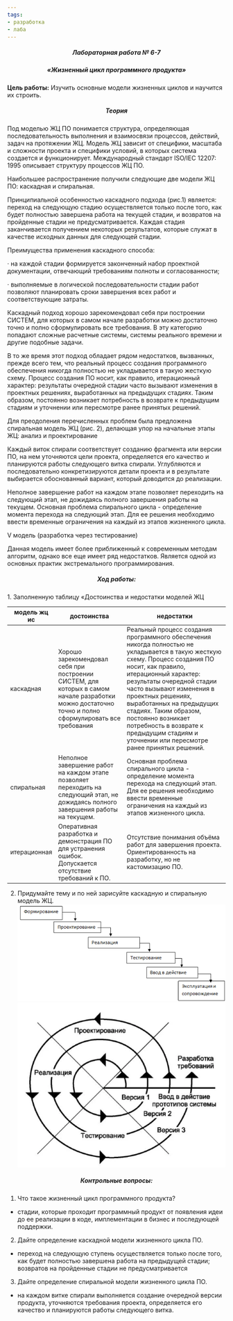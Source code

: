 ```yaml
---
tags:
- разработка
- лаба
---
```

<h5 align="center">Лабораторная работа № 6-7</h5>

<h5 align="center">«Жизненный цикл программного продукта»</h5>

**Цель работы:** 
Изучить основные модели жизненных циклов и научится их строить.

<h5 align="center">Теория</h5>

Под моделью ЖЦ ПО понимается структура, определяющая последовательность выполнения и взаимосвязи процессов, действий, задач на протяжении ЖЦ. Модель ЖЦ зависит от специфики, масштаба и сложности проекта и специфики условий, в которых система создается и функционирует. Международный стандарт ISO/IEC 12207: 1995 описывает структуру процессов ЖЦ ПО.

Наибольшее распространение получили следующие две модели ЖЦ ПО: каскадная и спиральная.

Принципиальной особенностью каскадного подхода (рис.1) является: переход на следующую стадию осуществляется только после того, как будет полностью завершена работа на текущей стадии, и возвратов на пройденные стадии не предусматривается. Каждая стадия заканчивается получением некоторых результатов, которые служат в качестве исходных данных для следующей стадии.

Преимущества применения каскадного способа:

· на каждой стадии формируется законченный набор проектной документации, отвечающий требованиям полноты и согласованности;

· выполняемые в логической последовательности стадии работ позволяют планировать сроки завершения всех работ и соответствующие затраты.

Каскадный подход хорошо зарекомендовал себя при построении СИСТЕМ, для которых в самом начале разработки можно достаточно точно и полно сформулировать все требования. В эту категорию попадают сложные расчетные системы, системы реального времени и другие подобные задачи.

В то же время этот подход обладает рядом недостатков, вызванных, прежде всего тем, что реальный процесс создания программного обеспечения никогда полностью не укладывается в такую жесткую схему. Процесс создания ПО носит, как правило, итерационный характер: результаты очередной стадии часто вызывают изменения в проектных решениях, выработанных на предыдущих стадиях. Таким образом, постоянно возникает потребность в возврате к предыдущим стадиям и уточнении или пересмотре ранее принятых решений.

Для преодоления перечисленных проблем была предложена спиральная модель ЖЦ (рис. 2), делающая упор на начальные этапы ЖЦ: анализ и проектирование

Каждый виток спирали соответствует созданию фрагмента или версии ПО, на нем уточняются цели проекта, определяется его качество и планируются работы следующего витка спирали. Углубляются и последовательно конкретизируются детали проекта и в результате выбирается обоснованный вариант, который доводится до реализации.

Неполное завершение работ на каждом этапе позволяет переходить на следующий этап, не дожидаясь полного завершения работы на текущем. Основная проблема спирального цикла - определение момента перехода на следующий этап. Для ее решения необходимо ввести временные ограничения на каждый из этапов жизненного цикла.

V модель (разработка через тестирование)

Данная модель имеет более приближенный к современным методам алгоритм, однако все еще имеет ряд недостатков. Является одной из основных практик экстремального программирования.

<h5 align="center">Ход работы:</h5>
1.	Заполненную таблицу «Достоинства и недостатки моделей ЖЦ

| модель жц ис | достоинства                                                                                                                                          | недостатки                                                                                                                                                                                                                                                                                                                                                                                                                  |
| ------------ | ---------------------------------------------------------------------------------------------------------------------------------------------------- | --------------------------------------------------------------------------------------------------------------------------------------------------------------------------------------------------------------------------------------------------------------------------------------------------------------------------------------------------------------------------------------------------------------------------- |
| каскадная    | Хорошо зарекомендовал себя при построении СИСТЕМ, для которых в самом начале разработки можно достаточно точно и полно сформулировать все требования | Реальный процесс создания программного обеспечения никогда полностью не укладывается в такую жесткую схему. Процесс создания ПО носит, как правило, итерационный характер: результаты очередной стадии часто вызывают изменения в проектных решениях, выработанных на предыдущих стадиях. Таким образом, постоянно возникает потребность в возврате к предыдущим стадиям и уточнении или пересмотре ранее принятых решений. |
| спиральная   | Неполное завершение работ на каждом этапе позволяет переходить на следующий этап, не дожидаясь полного завершения работы на текущем.                 | Основная проблема спирального цикла - определение момента перехода на следующий этап. Для ее решения необходимо ввести временные ограничения на каждый из этапов жизненного цикла.                                                                                                                                                                                                                                          |
| итерационная | Оперативная разработка и демонстрация ПО для устранения ошибок. <br> Допускается отсутствие требований к ПО.                                              | Отсутствие понимания объёма работ для завершения проекта.  Ориентированность на разработку, но не кастомизацию ПО.                                                                                                                                                                                                                                                                                                          | 

2. Придумайте тему и по ней зарисуйте каскадную и спиральную модель ЖЦ.
![](../Files/Pasted%20image%2020211006103346.png)
![](../Files/Pasted%20image%2020211006103422.png)

<h5 align="center">Контрольные вопросы:</h5>

1. Что такое жизненный цикл программного продукта?
- стадии, которые проходит программный продукт от появления идеи до ее реализации в коде, имплементации в бизнес и последующей поддержки.

2. Дайте определение каскадной модели жизненного цикла ПО.
- переход на следующую ступень осуществляется только после того, как будет полностью завершена работа на предыдущей стадии; возвратов на пройденные стадии не предусматривается

3. Дайте определение спиральной модели жизненного цикла ПО.
- на каждом витке спирали выполняется создание очередной версии продукта, уточняются требования проекта, определяется его качество и планируются работы следующего витка.
